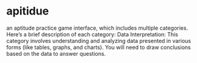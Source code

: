 # apitidue
an aptitude practice game interface, which includes multiple categories. Here’s a brief description of each category:  Data Interpretation: This category involves understanding and analyzing data presented in various forms (like tables, graphs, and charts). You will need to draw conclusions based on the data to answer questions. 
